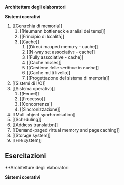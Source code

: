 

 **Architetture degli elaboratori** 



**Sistemi operativi**
1. [[Gerarchia di memoria]]
	1. [[Neumann bottleneck e analisi dei tempi]]
	2. [[Principio di località]]
	3. [[Cache]]
		1. [[Direct mapped memory - cache]]
		2. [[N-way set associative - cache]]
		3. [[Fully associative - cache]]
		4. [[Cache misses]]
		5. [[Gestione delle scritture in cache]]
		6. [[Cache multi livello]]
		7. [[Progettazione del sistema di memoria]]
2. [[Sistemi di I/O]]
3. [[Sistema operativo]]
	1. [[Kernel]]
	2. [[Processo]]
	3. [[Concorrenza]]
	4. [[Sincronizzazione]]
4. [[Multi object synchronisation]]
5. [[Scheduling]]
6. [[Address translation]]
7. [[Demand-paged virtual memory and page caching]]
8. [[Storage system]]
9. [[File system]]



## Esercitazioni
**Architetture degli elaboratori 


**Sistemi operativi**
